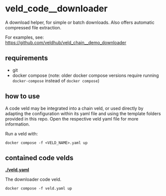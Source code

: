 # veld_code__downloader
    
A download helper, for simple or batch downloads. Also offers automatic compressed file extraction. 

For examples, see: https://github.com/veldhub/veld_chain__demo_downloader

## requirements

- git
- docker compose (note: older docker compose versions require running `docker-compose` instead of 
  `docker compose`)

## how to use

A code veld may be integrated into a chain veld, or used directly by adapting the configuration 
within its yaml file and using the template folders provided in this repo. Open the respective veld 
yaml file for more information.

Run a veld with:
```
docker compose -f <VELD_NAME>.yaml up
```

## contained code velds

**[./veld.yaml](./veld.yaml)** 

The downloader code veld.

```
docker compose -f veld.yaml up
```

